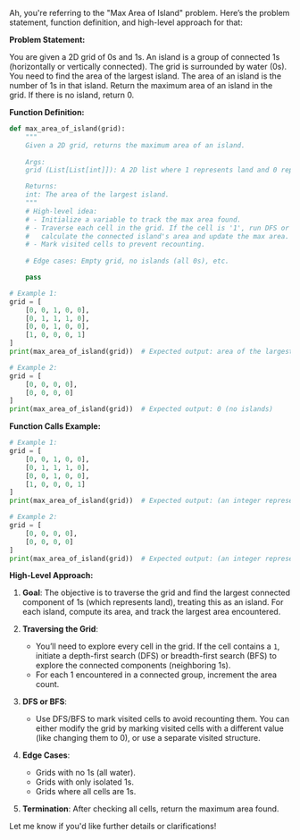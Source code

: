 Ah, you're referring to the "Max Area of Island" problem. Here’s the problem statement, function definition, and high-level approach for that:

**Problem Statement:**

You are given a 2D grid of 0s and 1s. An island is a group of connected 1s (horizontally or vertically connected). The grid is surrounded by water (0s). You need to find the area of the largest island. The area of an island is the number of 1s in that island. Return the maximum area of an island in the grid. If there is no island, return 0.

**Function Definition:**

```python
def max_area_of_island(grid):
    """
    Given a 2D grid, returns the maximum area of an island.
    
    Args:
    grid (List[List[int]]): A 2D list where 1 represents land and 0 represents water.

    Returns:
    int: The area of the largest island.
    """
    # High-level idea:
    # - Initialize a variable to track the max area found.
    # - Traverse each cell in the grid. If the cell is '1', run DFS or BFS to
    #   calculate the connected island's area and update the max area.
    # - Mark visited cells to prevent recounting.
    
    # Edge cases: Empty grid, no islands (all 0s), etc.

    pass

# Example 1:
grid = [
    [0, 0, 1, 0, 0],
    [0, 1, 1, 1, 0],
    [0, 0, 1, 0, 0],
    [1, 0, 0, 0, 1]
]
print(max_area_of_island(grid))  # Expected output: area of the largest island is 5

# Example 2:
grid = [
    [0, 0, 0, 0],
    [0, 0, 0, 0]
]
print(max_area_of_island(grid))  # Expected output: 0 (no islands)

```

**Function Calls Example:**

```python
# Example 1:
grid = [
    [0, 0, 1, 0, 0],
    [0, 1, 1, 1, 0],
    [0, 0, 1, 0, 0],
    [1, 0, 0, 0, 1]
]
print(max_area_of_island(grid))  # Expected output: (an integer representing the max area)

# Example 2:
grid = [
    [0, 0, 0, 0],
    [0, 0, 0, 0]
]
print(max_area_of_island(grid))  # Expected output: (an integer representing the max area)
```

**High-Level Approach:**

1. **Goal**: The objective is to traverse the grid and find the largest connected component of 1s (which represents land), treating this as an island. For each island, compute its area, and track the largest area encountered.

2. **Traversing the Grid**: 
   - You’ll need to explore every cell in the grid. If the cell contains a `1`, initiate a depth-first search (DFS) or breadth-first search (BFS) to explore the connected components (neighboring 1s). 
   - For each 1 encountered in a connected group, increment the area count.

3. **DFS or BFS**: 
   - Use DFS/BFS to mark visited cells to avoid recounting them. You can either modify the grid by marking visited cells with a different value (like changing them to 0), or use a separate visited structure.

4. **Edge Cases**:
   - Grids with no 1s (all water).
   - Grids with only isolated 1s.
   - Grids where all cells are 1s.

5. **Termination**: After checking all cells, return the maximum area found.

Let me know if you'd like further details or clarifications!